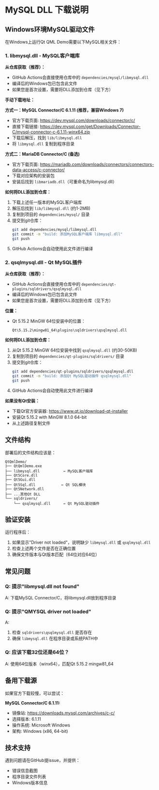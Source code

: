 # MySQL DLL 下载说明

## Windows环境MySQL驱动文件

在Windows上运行Qt QML Demo需要以下MySQL相关文件：

### 1. libmysql.dll - MySQL客户端库

**从仓库获取（推荐）：**
- GitHub Actions会直接使用仓库中的 `dependencies/mysql/libmysql.dll`
- 编译后的Windows包已包含此文件
- 如果您是首次设置，需要将DLL添加到仓库（见下方）

**手动下载地址：**

**方式一：MySQL Connector/C 6.1.11 (推荐，兼容Windows 7)**
- 官方下载页面: https://dev.mysql.com/downloads/connector/c/
- 直接下载链接: https://dev.mysql.com/get/Downloads/Connector-C/mysql-connector-c-6.1.11-winx64.zip
- 下载后解压，找到 `lib/libmysql.dll`
- 将 `libmysql.dll` 复制到程序目录

**方式二：MariaDB Connector/C (备选)**
- 官方下载页面: https://mariadb.com/downloads/connectors/connectors-data-access/c-connector/
- 下载对应架构的安装包
- 安装后找到 `libmariadb.dll`（可重命名为libmysql.dll）

**如何将DLL添加到仓库：**
1. 下载上述任一版本的MySQL客户端库
2. 解压后找到 `lib/libmysql.dll` (约1-2MB)
3. 复制到项目的 `dependencies/mysql/` 目录
4. 提交到git仓库：
   ```bash
   git add dependencies/mysql/libmysql.dll
   git commit -m "build: 添加MySQL客户端库 libmysql.dll"
   git push
   ```
5. GitHub Actions会自动使用此文件进行编译

### 2. qsqlmysql.dll - Qt MySQL插件

**从仓库获取（推荐）：**
- GitHub Actions会直接使用仓库中的 `dependencies/qt-plugins/sqldrivers/qsqlmysql.dll`
- 编译后的Windows包已包含此文件
- 如果您是首次设置，需要将DLL添加到仓库（见下方）

**位置：**
- Qt 5.15.2 MinGW 64位安装中的位置：
  ```
  Qt\5.15.2\mingw81_64\plugins\sqldrivers\qsqlmysql.dll
  ```

**如何将DLL添加到仓库：**
1. 从Qt 5.15.2 MinGW 64位安装中找到 `qsqlmysql.dll` (约30-50KB)
2. 复制到项目的 `dependencies/qt-plugins/sqldrivers/` 目录
3. 提交到git仓库：
   ```bash
   git add dependencies/qt-plugins/sqldrivers/qsqlmysql.dll
   git commit -m "build: 添加Qt MySQL驱动插件 qsqlmysql.dll"
   git push
   ```
4. GitHub Actions会自动使用此文件进行编译

**如果没有Qt安装：**
- 下载Qt官方安装器: https://www.qt.io/download-qt-installer
- 安装Qt 5.15.2 with MinGW 8.1.0 64-bit
- 从上述路径复制文件

## 文件结构

部署后的文件结构应该是：

```
QtQmlDemo/
├── QtQmlDemo.exe
├── libmysql.dll           ← MySQL客户端库
├── Qt5Core.dll
├── Qt5Gui.dll
├── Qt5Sql.dll            ← Qt SQL模块
├── Qt5Network.dll
├── ...其他Qt DLL
└── sqldrivers/
    └── qsqlmysql.dll      ← Qt MySQL驱动插件
```

## 验证安装

运行程序后：
1. 如果显示"Driver not loaded"，说明缺少 `libmysql.dll` 或 `qsqlmysql.dll`
2. 检查上述两个文件是否在正确位置
3. 确保文件版本与Qt版本匹配（64位对应64位）

## 常见问题

### Q: 提示"libmysql.dll not found"
A: 下载MySQL Connector/C，将libmysql.dll放到程序目录

### Q: 提示"QMYSQL driver not loaded"
A:
1. 检查 `sqldrivers\qsqlmysql.dll` 是否存在
2. 确保 `libmysql.dll` 在程序目录或系统PATH中

### Q: 应该下载32位还是64位？
A: 使用64位版本（winx64），匹配Qt 5.15.2 mingw81_64

## 备用下载源

如果官方下载较慢，可以尝试：

**MySQL Connector/C 6.1.11:**
- 镜像站: https://downloads.mysql.com/archives/c-c/
- 选择版本: 6.1.11
- 操作系统: Microsoft Windows
- 架构: Windows (x86, 64-bit)

## 技术支持

遇到问题请在GitHub提issue，并提供：
- 错误信息截图
- 程序目录文件列表
- Windows版本信息
